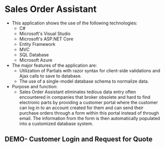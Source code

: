 # Sales Order Assistant
- This application shows the use of the following technologies:
  - C#  
  - Microsoft's Visual Studio
  - Microsoft's ASP.NET Core 
  - Entity Framework
  - MVC
  - SQL Database 
  - Microsoft Azure
- The major features of the application are:
  - Utilization of Partials with razor syntax for client-side validations and Ajax calls to save to database. 
  - The use of a single-model database schema to normalize data.
- Purpose and function:
  - Sales Order Assistant eliminates tedious data entry often encountered in companies that broker obsolete and 
  hard to find electronic parts by providing a customer portal where the customer can log in to an account created 
  for them and can send their purchase orders through a form within this portal instead of through email. 
  The information from the form is then automatically populated into a customized database system.     
## DEMO- Customer Login  and Request for Quote
![]()
